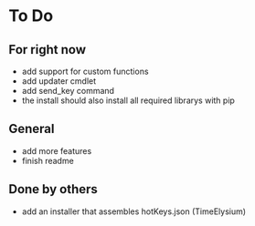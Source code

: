 # To Do

## For right now

- add support for custom functions
- add updater cmdlet
- add send_key command
- the install should also install all required librarys with pip

## General

- add more features
- finish readme

## Done by others

- add an installer that assembles hotKeys.json (TimeElysium)

